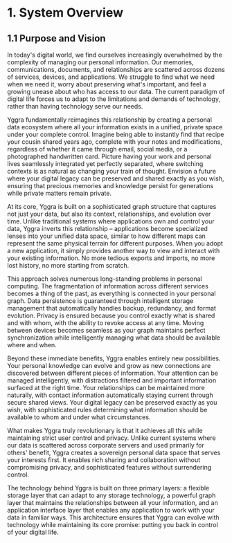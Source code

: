 # 1. System Overview

## 1.1 Purpose and Vision

In today's digital world, we find ourselves increasingly overwhelmed by the complexity of managing our personal information. Our memories, communications, documents, and relationships are scattered across dozens of services, devices, and applications. We struggle to find what we need when we need it, worry about preserving what's important, and feel a growing unease about who has access to our data. The current paradigm of digital life forces us to adapt to the limitations and demands of technology, rather than having technology serve our needs.

Yggra fundamentally reimagines this relationship by creating a personal data ecosystem where all your information exists in a unified, private space under your complete control. Imagine being able to instantly find that recipe your cousin shared years ago, complete with your notes and modifications, regardless of whether it came through email, social media, or a photographed handwritten card. Picture having your work and personal lives seamlessly integrated yet perfectly separated, where switching contexts is as natural as changing your train of thought. Envision a future where your digital legacy can be preserved and shared exactly as you wish, ensuring that precious memories and knowledge persist for generations while private matters remain private.

At its core, Yggra is built on a sophisticated graph structure that captures not just your data, but also its context, relationships, and evolution over time. Unlike traditional systems where applications own and control your data, Yggra inverts this relationship – applications become specialized lenses into your unified data space, similar to how different maps can represent the same physical terrain for different purposes. When you adopt a new application, it simply provides another way to view and interact with your existing information. No more tedious exports and imports, no more lost history, no more starting from scratch.

This approach solves numerous long-standing problems in personal computing. The fragmentation of information across different services becomes a thing of the past, as everything is connected in your personal graph. Data persistence is guaranteed through intelligent storage management that automatically handles backup, redundancy, and format evolution. Privacy is ensured because you control exactly what is shared and with whom, with the ability to revoke access at any time. Moving between devices becomes seamless as your graph maintains perfect synchronization while intelligently managing what data should be available where and when.

Beyond these immediate benefits, Yggra enables entirely new possibilities. Your personal knowledge can evolve and grow as new connections are discovered between different pieces of information. Your attention can be managed intelligently, with distractions filtered and important information surfaced at the right time. Your relationships can be maintained more naturally, with contact information automatically staying current through secure shared views. Your digital legacy can be preserved exactly as you wish, with sophisticated rules determining what information should be available to whom and under what circumstances.

What makes Yggra truly revolutionary is that it achieves all this while maintaining strict user control and privacy. Unlike current systems where our data is scattered across corporate servers and used primarily for others' benefit, Yggra creates a sovereign personal data space that serves your interests first. It enables rich sharing and collaboration without compromising privacy, and sophisticated features without surrendering control.

The technology behind Yggra is built on three primary layers: a flexible storage layer that can adapt to any storage technology, a powerful graph layer that maintains the relationships between all your information, and an application interface layer that enables any application to work with your data in familiar ways. This architecture ensures that Yggra can evolve with technology while maintaining its core promise: putting you back in control of your digital life.